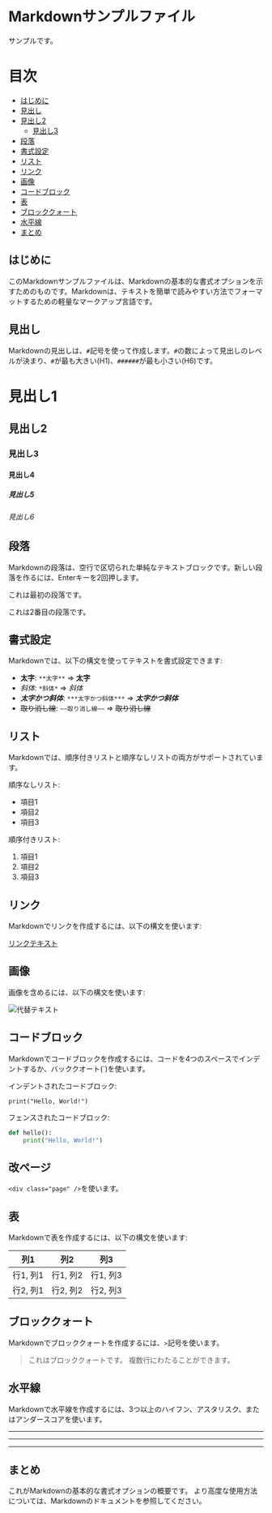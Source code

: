 # Markdownサンプルファイル

サンプルです。

# 目次

<!-- TOC tocDepth:2..3 chapterDepth:2..6 -->

- [はじめに](#はじめに)
- [見出し](#見出し)
- [見出し2](#見出し2)
    - [見出し3](#見出し3)
- [段落](#段落)
- [書式設定](#書式設定)
- [リスト](#リスト)
- [リンク](#リンク)
- [画像](#画像)
- [コードブロック](#コードブロック)
- [表](#表)
- [ブロッククォート](#ブロッククォート)
- [水平線](#水平線)
- [まとめ](#まとめ)

<!-- /TOC -->

## はじめに

このMarkdownサンプルファイルは、Markdownの基本的な書式オプションを示すためのものです。Markdownは、テキストを簡単で読みやすい方法でフォーマットするための軽量なマークアップ言語です。

## 見出し

Markdownの見出しは、`#`記号を使って作成します。`#`の数によって見出しのレベルが決まり、`#`が最も大きい(H1)、`######`が最も小さい(H6)です。

# 見出し1

## 見出し2

### 見出し3

#### 見出し4

##### 見出し5

###### 見出し6

## 段落

Markdownの段落は、空行で区切られた単純なテキストブロックです。新しい段落を作るには、Enterキーを2回押します。

これは最初の段落です。

これは2番目の段落です。

## 書式設定

Markdownでは、以下の構文を使ってテキストを書式設定できます:

- **太字**: `**太字**` => **太字**
- *斜体*: `*斜体*` => *斜体*
- ***太字かつ斜体***: `***太字かつ斜体***` => ***太字かつ斜体***
- ~~取り消し線~~: `~~取り消し線~~` => ~~取り消し線~~

## リスト

Markdownでは、順序付きリストと順序なしリストの両方がサポートされています。

順序なしリスト:

- 項目1
- 項目2
- 項目3

順序付きリスト:

1. 項目1
2. 項目2
3. 項目3

## リンク

Markdownでリンクを作成するには、以下の構文を使います:

[リンクテキスト](https://www.example.com)

## 画像

画像を含めるには、以下の構文を使います:

![代替テキスト](https://via.placeholder.com/150)

## コードブロック

Markdownでコードブロックを作成するには、コードを4つのスペースでインデントするか、バッククオート(`)を使います。

インデントされたコードブロック:

    print("Hello, World!")

フェンスされたコードブロック:

```python
def hello():
    print("Hello, World!")
```

## 改ページ

`<div class="page" />`を使います。

<div class="page"></div>

## 表

Markdownで表を作成するには、以下の構文を使います:

| 列1 | 列2 | 列3 |
| --- | --- | --- |
| 行1, 列1 | 行1, 列2 | 行1, 列3 |
| 行2, 列1 | 行2, 列2 | 行2, 列3 |

## ブロッククォート

Markdownでブロッククォートを作成するには、`>`記号を使います。

> これはブロッククォートです。
> 複数行にわたることができます。

## 水平線

Markdownで水平線を作成するには、3つ以上のハイフン、アスタリスク、またはアンダースコアを使います。

---
***
___

## まとめ

これがMarkdownの基本的な書式オプションの概要です。
より高度な使用方法については、Markdownのドキュメントを参照してください。
